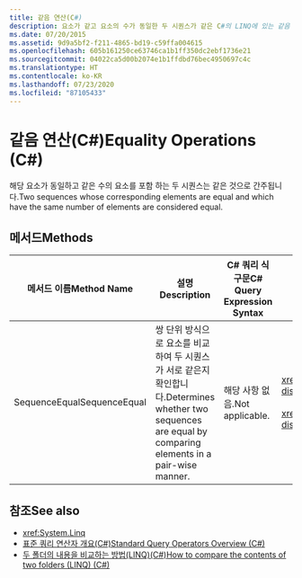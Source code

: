 ```yaml
---
title: 같음 연산(C#)
description: 요소가 같고 요소의 수가 동일한 두 시퀀스가 같은 C#의 LINQ에 있는 같음 연산자에 대해 알아봅니다.
ms.date: 07/20/2015
ms.assetid: 9d9a5bf2-f211-4865-bd19-c59ffa004615
ms.openlocfilehash: 605b161250ce63746ca1b1ff350dc2ebf1736e21
ms.sourcegitcommit: 04022ca5d00b2074e1b1ffdbd76bec4950697c4c
ms.translationtype: HT
ms.contentlocale: ko-KR
ms.lasthandoff: 07/23/2020
ms.locfileid: "87105433"
---
```

# <a name="equality-operations-c"></a><span data-ttu-id="5751d-103">같음 연산(C#)</span><span class="sxs-lookup"><span data-stu-id="5751d-103">Equality Operations (C#)</span></span>
<span data-ttu-id="5751d-104">해당 요소가 동일하고 같은 수의 요소를 포함 하는 두 시퀀스는 같은 것으로 간주됩니다.</span><span class="sxs-lookup"><span data-stu-id="5751d-104">Two sequences whose corresponding elements are equal and which have the same number of elements are considered equal.</span></span>  
  
## <a name="methods"></a><span data-ttu-id="5751d-105">메서드</span><span class="sxs-lookup"><span data-stu-id="5751d-105">Methods</span></span>  
  
|<span data-ttu-id="5751d-106">메서드 이름</span><span class="sxs-lookup"><span data-stu-id="5751d-106">Method Name</span></span>|<span data-ttu-id="5751d-107">설명</span><span class="sxs-lookup"><span data-stu-id="5751d-107">Description</span></span>|<span data-ttu-id="5751d-108">C# 쿼리 식 구문</span><span class="sxs-lookup"><span data-stu-id="5751d-108">C# Query Expression Syntax</span></span>|<span data-ttu-id="5751d-109">추가 정보</span><span class="sxs-lookup"><span data-stu-id="5751d-109">More Information</span></span>|  
|-----------------|-----------------|---------------------------------|----------------------|  
|<span data-ttu-id="5751d-110">SequenceEqual</span><span class="sxs-lookup"><span data-stu-id="5751d-110">SequenceEqual</span></span>|<span data-ttu-id="5751d-111">쌍 단위 방식으로 요소를 비교하여 두 시퀀스가 서로 같은지 확인합니다.</span><span class="sxs-lookup"><span data-stu-id="5751d-111">Determines whether two sequences are equal by comparing elements in a pair-wise manner.</span></span>|<span data-ttu-id="5751d-112">해당 사항 없음.</span><span class="sxs-lookup"><span data-stu-id="5751d-112">Not applicable.</span></span>|<xref:System.Linq.Enumerable.SequenceEqual%2A?displayProperty=nameWithType><br /><br /> <xref:System.Linq.Queryable.SequenceEqual%2A?displayProperty=nameWithType>|  
  
## <a name="see-also"></a><span data-ttu-id="5751d-113">참조</span><span class="sxs-lookup"><span data-stu-id="5751d-113">See also</span></span>

- <xref:System.Linq>
- [<span data-ttu-id="5751d-114">표준 쿼리 연산자 개요(C#)</span><span class="sxs-lookup"><span data-stu-id="5751d-114">Standard Query Operators Overview (C#)</span></span>](./standard-query-operators-overview.md)
- [<span data-ttu-id="5751d-115">두 폴더의 내용을 비교하는 방법(LINQ)(C#)</span><span class="sxs-lookup"><span data-stu-id="5751d-115">How to compare the contents of two folders (LINQ) (C#)</span></span>](./how-to-compare-the-contents-of-two-folders-linq.md)
